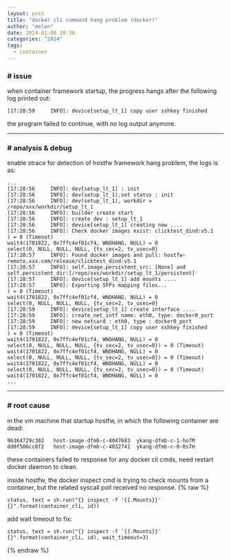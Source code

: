 ```yaml
---
layout: post
title: "docker cli command hang problem (docker)"
author: "melon"
date: 2024-01-08 19:38
categories: "2024"
tags:
  - container
---
```


### # issue
when container framework startup, the progress hangs after the following log printed out:
```text
[17:28:59     INFO]: device[setup_lt_1] copy user sshkey finished
```
the program failed to continue, with no log output anymore.

<hr>

### # analysis & debug
enable strace for detection of hostfw framework hang problem, the logs is as:
```text
...
[17:28:56     INFO]: dev[setup_lt_1] : init
[17:28:56     INFO]: dev(setup_lt_1),set status : init
[17:28:56     INFO]: dev(setup_lt_1), workdir = /repo/xxx/workdir/setup_lt_1
[17:28:56     INFO]: builder create start
[17:28:56     INFO]: create dev : setup_lt_1
[17:28:56     INFO]: device[setup_lt_1] creating now ....
[17:28:56     INFO]: Check docker images exist: clicktest_dind:v5.1
) = 0 (Timeout)
wait4(1701822, 0x7ffc4ef01cf4, WNOHANG, NULL) = 0
select(0, NULL, NULL, NULL, {tv_sec=2, tv_usec=0}
[17:28:57     INFO]: Found docker images and pull: hostfw-remote.xxx.com/release/clicktest_dind:v5.1
[17:28:57     INFO]: self.image.persistent_src: [None] and self.persistent_dir:[/repo/xxx/workdir/setup_lt_1/persistent]
[17:28:57     INFO]: device[setup_lt_1] add mounts ....
[17:28:57     INFO]: Exporting SFPs mapping files...
) = 0 (Timeout)
wait4(1701822, 0x7ffc4ef01cf4, WNOHANG, NULL) = 0
select(0, NULL, NULL, NULL, {tv_sec=2, tv_usec=0}
[17:28:59     INFO]: device[setup_lt_1] create interface ....
[17:28:59     INFO]: create_net_intf name: eth0, type: docker0_port
[17:28:59     INFO]: new netcard : eth0, type : docker0_port
[17:28:59     INFO]: device[setup_lt_1] copy user sshkey finished
) = 0 (Timeout)
wait4(1701822, 0x7ffc4ef01cf4, WNOHANG, NULL) = 0
select(0, NULL, NULL, NULL, {tv_sec=2, tv_usec=0}) = 0 (Timeout)
wait4(1701822, 0x7ffc4ef01cf4, WNOHANG, NULL) = 0
select(0, NULL, NULL, NULL, {tv_sec=2, tv_usec=0}) = 0 (Timeout)
wait4(1701822, 0x7ffc4ef01cf4, WNOHANG, NULL) = 0
select(0, NULL, NULL, NULL, {tv_sec=2, tv_usec=0}) = 0 (Timeout)
wait4(1701822, 0x7ffc4ef01cf4, WNOHANG, NULL) = 0
...
```

<hr>

### # root cause
in the vm machine that startup hostfw, in which the following container are dead:
```text
96364729c302   host-image-dfmb-c-4047683  ykang-dfmb-c-1-ho7M
dd0f506cc8f2   host-image-dfmb-c-4032741  ykang-dfmb-c-0-0s7H
```
these containers failed to response for any docker cli cmds,
need restart docker daemon to clean.

inside hostfw, the docker inspect cmd is trying to check mounts from a container,
but the related syscall poll received no response.
{% raw %}
```text
status, text = sh.run("{} inspect -f '{{.Mounts}}' {}".format(container_cli, id))
```

add wait timeout to fix:
```text
status, text = sh.run("{} inspect -f '{{.Mounts}}' {}".format(container_cli, id), wait_timeout=3)
```
{% endraw %}
